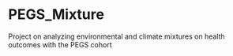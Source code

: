 # PEGS_Mixture
Project on analyzing environmental and climate mixtures on health outcomes with the PEGS cohort
